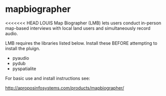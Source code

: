 mapbiographer
=============

<<<<<<< HEAD
LOUIS Map Biographer (LMB) lets users conduct in-person map-based interviews with local land users and simultaneously record audio.

LMB requires the libraries listed below. Install these BEFORE attempting to install the pluign.
- pyaudio
- pydub
- pyspatialite

For basic use and install instructions see:

http://aproposinfosystems.com/products/mapbiographer/
